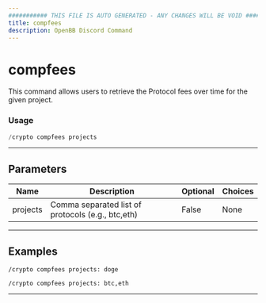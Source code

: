 ```yaml
---
########### THIS FILE IS AUTO GENERATED - ANY CHANGES WILL BE VOID ###########
title: compfees
description: OpenBB Discord Command
---
```


# compfees

This command allows users to retrieve the Protocol fees over time for the given project.

### Usage

```python wordwrap
/crypto compfees projects
```

---

## Parameters

| Name | Description | Optional | Choices |
| ---- | ----------- | -------- | ------- |
| projects | Comma separated list of protocols (e.g., btc,eth) | False | None |


---

## Examples

```
/crypto compfees projects: doge
```

```
/crypto compfees projects: btc,eth
```

---
